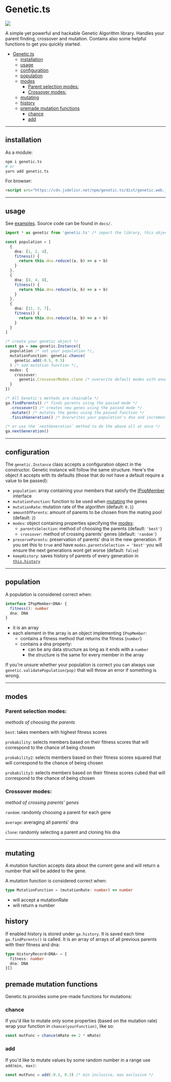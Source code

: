 # Genetic.ts

[![](https://github.com/shilangyu/genetic.ts/workflows/ci/badge.svg)](https://github.com/shilangyu/genetic.ts/actions)

A simple yet powerful and hackable Genetic Algorithm library. Handles your parent finding, crossover and mutation. Contains also some helpful functions to get you quickly started.

- [Genetic.ts](#geneticts)
  - [installation](#installation)
  - [usage](#usage)
  - [configuration](#configuration)
  - [population](#population)
  - [modes](#modes)
    - [Parent selection modes:](#parent-selection-modes)
    - [Crossover modes:](#crossover-modes)
  - [mutating](#mutating)
  - [history](#history)
  - [premade mutation functions](#premade-mutation-functions)
    - [chance](#chance)
    - [add](#add)

---

## installation

As a module:

```sh
npm i genetic.ts
# or
yarn add genetic.ts
```

For browser:

```html
<script src="https://cdn.jsdelivr.net/npm/genetic.ts/dist/genetic.web.js"></script>
```

---

## usage

See [examples](https://shilangyu.dev/genetic.ts/). Source code can be found in `docs/`.

```ts
import * as genetic from 'genetic.ts' /* import the library, this object will be available globally if imported through HTML */

const population = [
  {
    dna: [1, 2, 4],
    fitness() {
      return this.dna.reduce((a, b) => a + b)
    }
  },
  {
    dna: [4, 4, 8],
    fitness() {
      return this.dna.reduce((a, b) => a + b)
    }
  },
  {
    dna: [11, 3, 7],
    fitness() {
      return this.dna.reduce((a, b) => a + b)
    }
  }
]

/* create your genetic object */
const ga = new genetic.Instance({
  population /* set your population */,
  mutationFunction: genetic.chance(
    genetic.add(-0.5, 0.5)
  ) /* add mutation function */,
  modes: {
    crossover:
      genetic.CrossoverModes.clone /* overwrite default modes with enums */
  }
})

/* All Genetic's methods are chainable */
ga.findParents() /* finds parents using the passed mode */
  .crossover() /* creates new genes using the passed mode */
  .mutate() /* mutates the genes using the passed function */
  .finishGeneration() /* Overwrites your population's dna and increments the generation counter */

/* or use the `nextGeneration` method to do the above all at once */
ga.nextGeneration()
```

---

## configuration

The `genetic.Instance` class accepts a configuration object in the constructor. Genetic instance will follow the same structure. Here's the object it accepts with its defaults (those that do not have a default require a value to be passed):

- `population`: array containing your members that satisfy the [IPopMember](#population) interface
- `mutationFunction`: function to be used when [mutating](#mutating) the genes
- `mutationRate`: mutation rate of the algorithm (default: `0.1`)
- `amountOfParents`: amount of parents to be chosen from the mating pool (default: `2`)
- `modes`: object containing properties specifying the [modes](#modes):
  - `parentsSelection`: method of choosing the parents (default: `'best'`)
  - `crossover`: method of crossing parents' genes (default: `'random'`)
- `preserveParents`: preservation of parents' dna in the new generation. If you set this to `true` and have `modes.parentsSelection = 'best'` you will ensure the next generations wont get worse (default: `false`)
- `keepHistory`: saves history of parents of every generation in [`this.history`](#history)

---

## population

A population is considered correct when:

```ts
interface IPopMember<DNA> {
  fitness(): number
  dna: DNA
}
```

- it is an array
- each element in the array is an object implementing `IPopMember`:
  - contains a fitness method that returns the fitness (`number`)
  - contains a dna property:
    - can be any data structure as long as it ends with a `number`
    - the structure is the same for every member in the array

If you're unsure whether your population is correct you can always use `genetic.validatePopulation(pop)` that will throw an error if something is wrong.

---

## modes

### Parent selection modes:

_methods of choosing the parents_

`best`: takes members with highest fitness scores

`probability`: selects members based on their fitness scores that will correspond to the chance of being chosen

`probability2`: selects members based on their fitness scores squared that will correspond to the chance of being chosen

`probability3`: selects members based on their fitness scores cubed that will correspond to the chance of being chosen

### Crossover modes:

_method of crossing parents' genes_

`random`: randomly choosing a parent for each gene

`average`: averaging all parents' dna

`clone`: randomly selecting a parent and cloning his dna

---

## mutating

A mutation function accepts data about the current gene and will return a number that will be added to the gene.

A mutation function is considered correct when:

```ts
type MutationFunction = (mutationRate: number) => number
```

- will accept a mutationRate
- will return a number

## history

If enabled history is stored under `ga.history`. It is saved each time `ga.findParents()` is called. It is an array of arrays of all previous parents with their fitness and dna:

```ts
type HistoryRecord<DNA> = {
  fitness: number
  dna: DNA
}[]
```

## premade mutation functions

Genetic.ts provides some pre-made functions for mutations:

### chance

If you'd like to mutate only some properties (based on the mutation rate) wrap your function in `chance(yourFunction)`, like so:

```ts
const mutFunc = chance(mRate => 2 * mRate)
```

### add

If you'd like to mutate values by some random number in a range use `add(min, max)`:

```ts
const mutFunc = add(-0.3, 0.3) /* min inclusive, max exclusive */
```
